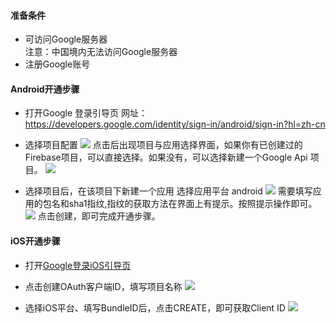 #### 准备条件  
- 可访问Google服务器  
注意：中国境内无法访问Google服务器
- 注册Google账号  


#### Android开通步骤 

* 打开Google 登录引导页
网址： https://developers.google.com/identity/sign-in/android/sign-in?hl=zh-cn

* 选择项目配置
![](https://web-assets.dcloud.net.cn/unidoc/zh/oauth-google-android-apiConfig.png)
点击后出现项目与应用选择界面，如果你有已创建过的Firebase项目，可以直接选择。如果没有，可以选择新建一个Google Api 项目。
![](https://web-assets.dcloud.net.cn/unidoc/zh/oauth-google-android-configureProject.png)

* 选择项目后，在该项目下新建一个应用
选择应用平台  android
![](https://web-assets.dcloud.net.cn/unidoc/zh/oauth-google-android-appType.png)
需要填写应用的包名和sha1指纹,指纹的获取方法在界面上有提示。按照提示操作即可。
![](https://web-assets.dcloud.net.cn/unidoc/zh/oauth-google-android-createApp.png)
点击创建，即可完成开通步骤。

#### iOS开通步骤

* 打开[Google登录iOS引导页](http://developers.google.com/identity/sign-in/ios/start-integrating?hl=zh-cn)

* 点击创建OAuth客户端ID，填写项目名称
![](https://web-assets.dcloud.net.cn/unidoc/zh/oauth-google-ios-config.png)

* 选择iOS平台、填写BundleID后，点击CREATE，即可获取Client ID
![](https://web-assets.dcloud.net.cn/unidoc/zh/oauth-google-ios-create.png)

